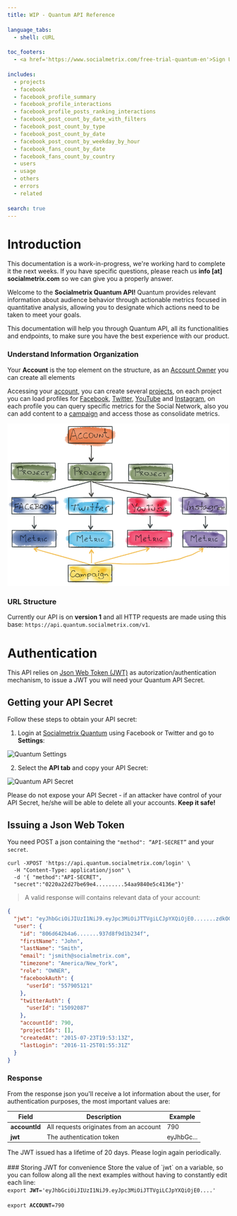 ```yaml
---
title: WIP - Quantum API Reference

language_tabs:
  - shell: cURL
  
toc_footers:
  - <a href='https://www.socialmetrix.com/free-trial-quantum-en'>Sign Up to Quantum</a>

includes:
  - projects
  - facebook
  - facebook_profile_summary
  - facebook_profile_interactions
  - facebook_profile_posts_ranking_interactions
  - facebook_post_count_by_date_with_filters
  - facebook_post_count_by_type
  - facebook_post_count_by_date
  - facebook_post_count_by_weekday_by_hour
  - facebook_fans_count_by_date
  - facebook_fans_count_by_country
  - users
  - usage
  - others
  - errors
  - related

search: true
---
```


# Introduction

<aside class="warning">
This documentation is a work-in-progress, we're working hard to complete it the next weeks. If you have specific questions, please reach us <b>info [at] socialmetrix.com</b> so we can give you a properly answer.
</aside>


Welcome to the **Socialmetrix Quantum API!** Quantum provides relevant information about audience behavior through actionable metrics focused in quantitative analysis, allowing you to designate which actions need to be taken to meet your goals.

This documentation will help you through Quantum API, all its functionalities and endpoints, to make sure you have the best experience with our product.

### Understand Information Organization

Your **Account** is the top element on the structure, as an [Account Owner](#roles) you can create all elements 

Accessing your [account](#roles), you can create several [projects](#projects), on each project you can load profiles for [Facebook](#facebook), [Twitter](#twitter), [YouTube](#youtube) and [Instagram](#instagram), on each profile you can query specific metrics for the Social Network, also you can add content to a [campaign](#campaign) and access those as consolidate metrics.

![Quantum API Structure](/images/api-structure.png)

### URL Structure

Currently our API is on **version 1** and all HTTP requests are made using this base: `https://api.quantum.socialmetrix.com/v1`.

# Authentication

This API relies on [Json Web Token (JWT)](https://jwt.io) as autorization/authentication mechanism, to issue a JWT you will need your Quantum API Secret.

## Getting your API Secret

Follow these steps to obtain your API secret:

1) Login at [Socialmetrix Quantum](https://quantum.socialmetrix.com) using Facebook or Twitter and go to **Settings**:

![Quantum Settings](quantum-settings.png)

2) Select the **API tab** and copy your API Secret:

![Quantum API Secret](quantum-settings-api-secret.png)


<aside class="warning">
Please do not expose your API Secret - if an attacker have control of your API Secret, he/she will be able to delete all your accounts. <b>Keep it safe!</b>
</aside>

## Issuing a Json Web Token

You need POST a json containing the `"method": “API-SECRET”` and your `secret`.

```shell
curl -XPOST 'https://api.quantum.socialmetrix.com/login' \
  -H "Content-Type: application/json" \
  -d '{ "method":"API-SECRET",
  "secret":"0220a22d27be69e4.........54aa9840e5c4136e"}'
```

> A valid response will contains relevant data of your account:

```json
{
  "jwt": "eyJhbGciOiJIUzI1NiJ9.eyJpc3MiOiJTTVgiLCJpYXQiOjE0.......zdkOGY5ZDFiMjM0ZiIsIm1ldGhvZCI6IkFwaVNlY3JldExvZ2luIn19.wcHGZaXN.......wMWAC7Vzg3r6I1jREqF_oIV8",
  "user": {
    "id": "806d642b4a6.......937d8f9d1b234f",
    "firstName": "John",
    "lastName": "Smith",
    "email": "jsmith@socialmetrix.com",
    "timezone": "America/New_York",
    "role": "OWNER",
    "facebookAuth": {
      "userId": "557905121"
    },
    "twitterAuth": {
      "userId": "15092087"
    },
    "accountId": 790,
    "projectIds": [],
    "createdAt": "2015-07-23T19:53:13Z",
    "lastLogin": "2016-11-25T01:55:31Z"
  }
}
```

### Response

From the response json you'll receive a lot information about the user, for authentication purposes, the most important values are:

Field | Description | Example
--------- | ----------- | -----------
**accountId** | All requests originates from an account | 790
**jwt** | The authentication token | eyJhbGc...


<aside class="notice">
The JWT issued has a lifetime of 20 days. Please login again periodically.
</aside>

<br />
### Storing JWT for convenience 
Store the value of `jwt` on a variable, so you can follow along all the next examples without having to constantly edit each line:

<code>
export <b>JWT</b>='eyJhbGciOiJIUzI1NiJ9.eyJpc3MiOiJTTVgiLCJpYXQiOjE0....'<br />
export <b>ACCOUNT</b>=790
</code>
